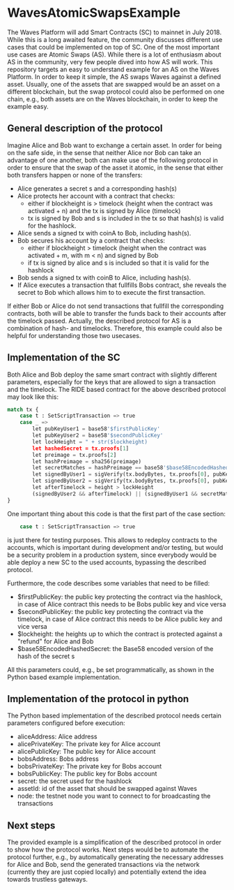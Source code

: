 # WavesAtomicSwapsExample
The Waves Platform will add Smart Contracts (SC) to mainnet in July 2018. While this is a long awaited feature, the
community discusses different use cases that could be implemented on top of SC. One of the most important
use cases are Atomic Swaps (AS). While there is a lot of enthusiasm about AS in the community, very few people dived
into how AS will work. This repository targets an easy to understand example for an AS on the Waves Platform. In order
to keep it simple, the AS swaps Waves against a defined asset. Usually, one of the assets that are swapped would be an
asset on a different blockchain, but the swap protocol could also be performed on one chain, e.g., both assets are
on the Waves blockchain, in order to keep the example easy.

## General description of the protocol
Imagine Alice and Bob want to exchange a certain asset. In order for being on the safe side, in the sense that neither
Alice nor Bob can take an advantage of one another, both can make use of the following protocol in order to ensure that
the swap of the asset it atomic, in the sense that either both transfers happen or none of the transfers:
- Alice generates a secret s and a corresponding hash(s)
- Alice protects her account with a contract that checks:
  - either if blockheight is > timelock (height when the contract was activated + n) and
  the tx is signed by Alice (timelock)
  - tx is signed by Bob and s is included in the tx so that hash(s) is valid for
  the hashlock.
- Alice sends a signed tx with coinA to Bob, including hash(s).
- Bob secures his account by a contract that checks:
  - either if blockheight > timelock (height when the contract was activated + m, with m < n) and
  signed by Bob
  - if tx is signed by alice and s is included so that it is valid for the hashlock
- Bob sends a signed tx with coinB to Alice, including hash(s).
- If Alice executes a transaction that fullfills Bobs contract, she reveals the secret to Bob which allows him to
to execute the first transaction.

If either Bob or Alice do not send transactions that fullfill the corresponding contracts, both will be able to
transfer the funds back to their accounts after the timelock passed. Actually, the described protocol for AS is a
combination of hash- and timelocks. Therefore, this example could also be helpful for understanding those two usecases.

## Implementation of the SC
Both Alice and Bob deploy the same smart contract with slightly different parameters, especially for the keys that are
allowed to sign a transaction and the timelock. The RIDE based contract for the above described protocol may look like
this:

```python
match tx {
    case t : SetScriptTransaction => true
    case _ =>
        let pubKeyUser1 = base58'$firstPublicKey'
        let pubKeyUser2 = base58'$secondPublicKey'
        let lockHeight = " + str($lockheight)
        let hashedSecret = tx.proofs[1]
        let preimage = tx.proofs[2]
        let hashPreimage = sha256(preimage)
        let secretMatches = hashPreimage == base58'$base58EncodedHashedSecret'
        let signedByUser1 = sigVerify(tx.bodyBytes, tx.proofs[0], pubKeyUser1)
        let signedByUser2 = sigVerify(tx.bodyBytes, tx.proofs[0], pubKeyUser2)
        let afterTimelock = height > lockHeight
        (signedByUser2 && afterTimelock) || (signedByUser1 && secretMatches)
}
```
One important thing about this code is that the first part of the case section:
```python
    case t : SetScriptTransaction => true
```
is just there for testing purposes. This allows to redeploy contracts to the accounts, which is important during
development and/or testing, but would be a security problem in a production system, since everybody would be able
deploy a new SC to the used accounts, bypassing the described protocol.

Furthermore, the code describes some variables that need to be filled:
- $firstPublicKey: the public key protecting the contract via the hashlock, in case of Alice contract this needs to be
Bobs public key and vice versa
- $secondPublicKey: the public key protecting the contract via the timelock, in case of Alice contract this needs to be
Alice public key and vice versa
- $lockheight: the heights up to which the contract is protected against a "refund" for Alice and Bob
- $base58EncodedHashedSecret: the Base58 encoded version of the hash of the secret s

All this parameters could, e.g., be set programmatically, as shown in the Python based example implementation.

## Implementation of the protocol in python
The Python based implementation of the described protocol needs certain parameters configured before execution:
- aliceAddress: Alice address
- alicePrivateKey: The private key for Alice account
- alicePublicKey: The public key for Alice account
- bobsAddress: Bobs address
- bobsPrivateKey: The private key for Bobs account
- bobsPublicKey: The public key for Bobs account
- secret: the secret used for the hashlock
- assetId: id of the asset that should be swapped against Waves
- node: the testnet node you want to connect to for broadcasting the transactions

## Next steps
The provided example is a simplification of the described protocol in order to show how the protocol works. Next steps
would be to automate the protocol further, e.g., by automatically generating the necessary addresses for Alice and Bob,
send the generated transactions via the network (currently they are just copied locally) and potentially extend the idea
towards trustless gateways.
